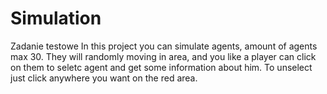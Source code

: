 # Simulation
Zadanie testowe
In this project you can simulate agents, amount of agents max 30. They will randomly moving in area, and you like a player can click on them to seletc agent and get some information about him. To unselect just click anywhere you want on the red area.
